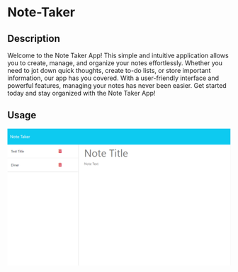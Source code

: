 # Note-Taker

## Description
 Welcome to the Note Taker App! This simple and intuitive application allows you to create, manage, and organize your notes effortlessly. Whether you need to jot down quick thoughts, create to-do lists, or store important information, our app has you covered. With a user-friendly interface and powerful features, managing your notes has never been easier. Get started today and stay organized with the Note Taker App!

## Usage
![Alt text](<Assets/Screenshot 2024-01-08 203225.png>)
